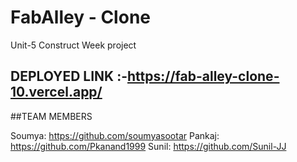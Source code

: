 # FabAlley - Clone 
Unit-5 Construct Week project
## DEPLOYED LINK :-https://fab-alley-clone-10.vercel.app/

##TEAM MEMBERS 

Soumya: https://github.com/soumyasootar
Pankaj: https://github.com/Pkanand1999
Sunil: https://github.com/Sunil-JJ
